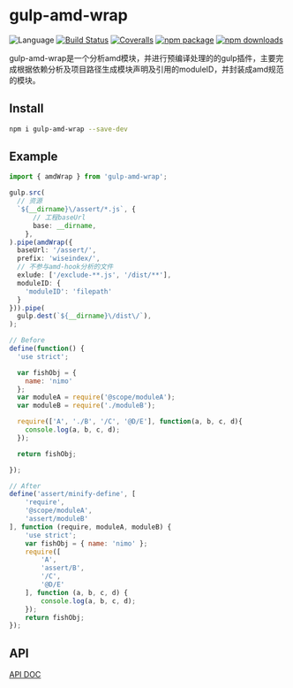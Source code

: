 # gulp-amd-wrap
![Language](https://img.shields.io/badge/-TypeScript-blue.svg)
[![Build Status](https://travis-ci.org/searchfe/gulp-amd-wrap.svg?branch=master)](https://travis-ci.org/searchfe/gulp-amd-wrap)
[![Coveralls](https://img.shields.io/coveralls/searchfe/gulp-amd-wrap.svg)](https://coveralls.io/github/searchfe/gulp-amd-wrap)
[![npm package](https://img.shields.io/npm/v/gulp-amd-wrap.svg)](https://www.npmjs.org/package/gulp-amd-wrap)
[![npm downloads](http://img.shields.io/npm/dm/gulp-amd-wrap.svg)](https://www.npmjs.org/package/gulp-amd-wrap)

gulp-amd-wrap是一个分析amd模块，并进行预编译处理的的gulp插件，主要完成根据依赖分析及项目路径生成模块声明及引用的moduleID，并封装成amd规范的模块。

## Install

```bash
npm i gulp-amd-wrap --save-dev
```

## Example

```Typescript
import { amdWrap } from 'gulp-amd-wrap';

gulp.src(
  // 资源
  `${__dirname}\/assert/*.js`, {
      // 工程baseUrl
      base: __dirname,
    },
).pipe(amdWrap({
  baseUrl: '/assert/',
  prefix: 'wiseindex/',
  // 不参与amd-hook分析的文件
  exlude: ['/exclude-**.js', '/dist/**'],
  moduleID: {
    'moduleID': 'filepath'
  }
})).pipe(
  gulp.dest(`${__dirname}\/dist\/`),
);

```

```javascript
// Before
define(function() {
  'use strict';

  var fishObj = {
    name: 'nimo'
  };
  var moduleA = require('@scope/moduleA');
  var moduleB = require('./moduleB');

  require(['A', './B', '/C', '@D/E'], function(a, b, c, d){
    console.log(a, b, c, d);
  });

  return fishObj;

});

// After
define('assert/minify-define', [
    'require',
    '@scope/moduleA',
    'assert/moduleB'
], function (require, moduleA, moduleB) {
    'use strict';
    var fishObj = { name: 'nimo' };
    require([
        'A',
        'assert/B',
        '/C',
        '@D/E'
    ], function (a, b, c, d) {
        console.log(a, b, c, d);
    });
    return fishObj;
});

```

## API

[API DOC](https://searchfe.github.io/gulp-amd-wrap/)
